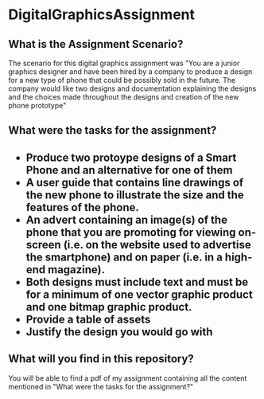 # DigitalGraphicsAssignment
<h2>What is the Assignment Scenario?</h2>
<p> The scenario for this digital graphics assignment was "You are a junior graphics designer and have been hired by a company to produce a design for a new type of phone that could be possibly sold in the future. The company would like two designs and documentation explaining the designs and the choices made throughout the designs and creation of the new phone prototype" </p>

<h2> What were the tasks for the assignment? <h2>
<ul>
  <li>Produce two protoype designs of a Smart Phone and an alternative for one of them</li>
  <li>A user guide that contains line drawings of the new phone to illustrate the size and the features of the phone.</li>
  <li>An advert containing an image(s) of the phone that you are promoting for viewing on-screen (i.e. on the website used to advertise the smartphone) and on paper (i.e. in a high-end magazine).</li>
  <li>Both designs must include text and must be for a minimum of one vector graphic product and one bitmap graphic product.</li>
  <li>Provide a table of assets</li>
  <li>Justify the design you would go with</li>
</ul>

<h2> What will you find in this repository? </h2>
<p> You will be able to find a pdf of my assignment containing all the content mentioned in "What were the tasks for the assignment?" </p>

